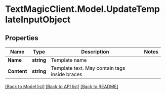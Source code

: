# TextMagicClient.Model.UpdateTemplateInputObject
## Properties

Name | Type | Description | Notes
------------ | ------------- | ------------- | -------------
**Name** | **string** | Template name | 
**Content** | **string** | Template text. May contain tags inside braces | 

[[Back to Model list]](../README.md#documentation-for-models) [[Back to API list]](../README.md#documentation-for-api-endpoints) [[Back to README]](../README.md)

